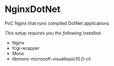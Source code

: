 # NginxDotNet
PoC Nginx that runs compiled DotNet applications

*This setup requires you the following installed:*
- Nginx
- fcgi-wrapper
- Mono
- libmono-microsoft-visualbasic10.0-cil
